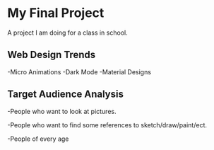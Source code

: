 # My Final Project
A project I am doing for a class in school.
## Web Design Trends
-Micro Animations
-Dark Mode
-Material Designs
## Target Audience Analysis
-People who want to look at pictures.

-People who want to find some references to sketch/draw/paint/ect.

-People of every age
